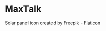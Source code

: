 # MaxTalk

Solar panel icon created by Freepik - [Flaticon](https://www.flaticon.com/free-icons/solar-panel)